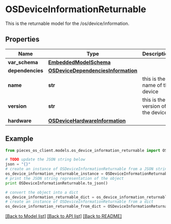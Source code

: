 # OSDeviceInformationReturnable

This is the returnable model for the /os/device/information.

## Properties
Name | Type | Description | Notes
------------ | ------------- | ------------- | -------------
**var_schema** | [**EmbeddedModelSchema**](EmbeddedModelSchema.md) |  | [optional] 
**dependencies** | [**OSDeviceDependenciesInformation**](OSDeviceDependenciesInformation.md) |  | [optional] 
**name** | **str** | this is the name of the device | [optional] 
**version** | **str** | this is the version of the device | [optional] 
**hardware** | [**OSDeviceHardwareInformation**](OSDeviceHardwareInformation.md) |  | [optional] 

## Example

```python
from pieces_os_client.models.os_device_information_returnable import OSDeviceInformationReturnable

# TODO update the JSON string below
json = "{}"
# create an instance of OSDeviceInformationReturnable from a JSON string
os_device_information_returnable_instance = OSDeviceInformationReturnable.from_json(json)
# print the JSON string representation of the object
print OSDeviceInformationReturnable.to_json()

# convert the object into a dict
os_device_information_returnable_dict = os_device_information_returnable_instance.to_dict()
# create an instance of OSDeviceInformationReturnable from a dict
os_device_information_returnable_from_dict = OSDeviceInformationReturnable.from_dict(os_device_information_returnable_dict)
```
[[Back to Model list]](../README.md#documentation-for-models) [[Back to API list]](../README.md#documentation-for-api-endpoints) [[Back to README]](../README.md)


